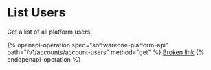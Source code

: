 # List Users

Get a list of all platform users.

{% openapi-operation spec="softwareone-platform-api" path="/v1/accounts/account-users" method="get" %}
[Broken link](broken-reference)
{% endopenapi-operation %}
